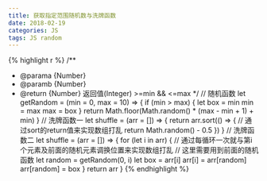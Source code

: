 ```yaml
---
title: 获取指定范围随机数与洗牌函数
date: 2018-02-19
categories: JS
tags: JS random
---
```


{% highlight r %}
/**
 * @parama {Number}
 * @paramb {Number}
 * @return {Number} 返回值(Integer)	>=min && <=max
 */
// 随机函数
let getRandom = (min = 0, max = 10) => {
	if (min > max) {
		let box = min
		min = max
		max = box
	}
	return Math.floor(Math.random() * (max - min + 1) + min)
}
// 洗牌函数一
let shuffle = (arr = []) => {
	return arr.sort(() => {
		// 通过sort的return值来实现数组打乱
		return Math.random() - 0.5
	})
}
// 洗牌函数二
let shuffle = (arr = []) => {
	for (let i in arr) {
		// 通过每循环一次就与第i个元素及前面的随机元素调换位置来实现数组打乱
		// 这里需要用到前面的随机函数
		let random = getRandom(0, i)
		let box = arr[i]
		arr[i] = arr[random]
		arr[random] = box
	}
	return arr
}
{% endhighlight %}